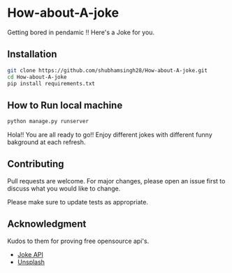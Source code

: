 # How-about-A-joke
Getting bored in pendamic !! Here's a Joke for you.



## Installation
```bash
git clone https://github.com/shubhamsingh28/How-about-A-joke.git
cd How-about-A-joke
pip install requirements.txt
```
## How to Run local machine

```python
python manage.py runserver 
```

Hola!! You are all ready to go!!
Enjoy different jokes with different funny bakground at each refresh.


## Contributing
Pull requests are welcome. For major changes, please open an issue first to discuss what you would like to change.

Please make sure to update tests as appropriate.

## Acknowledgment
Kudos to them for proving free opensource api's.
* [Joke API](https://github.com/Sv443/JokeAPI)
* [Unsplash](https://source.unsplash.com/)
